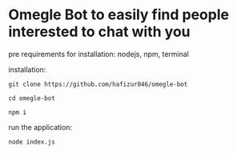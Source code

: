 # Omegle Bot to easily find people interested to chat with you

pre requirements for installation:
nodejs,
npm,
terminal

installation:
```
git clone https://github.com/hafizur046/omegle-bot
```
```
cd omegle-bot
```
```
npm i
```

run the application:
```
node index.js
```
